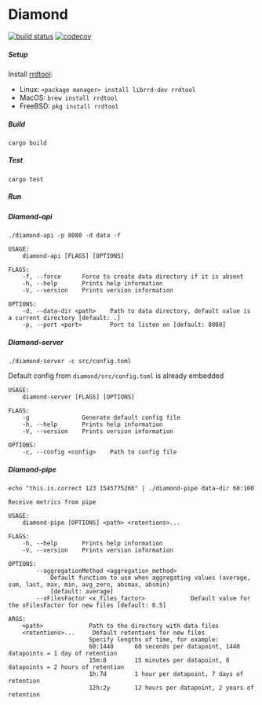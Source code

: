 # Diamond

[![build status](https://github.com/GiantPlantsSociety/diamond/workflows/Rust/badge.svg)](https://github.com/GiantPlantsSociety/diamond/actions)
[![codecov](https://codecov.io/gh/GiantPlantsSociety/diamond/branch/master/graph/badge.svg)](https://codecov.io/gh/GiantPlantsSociety/diamond)

##### Setup

Install [rrdtool](https://oss.oetiker.ch/rrdtool/index.en.html):
- Linux: `<package manager> install librrd-dev rrdtool`
- MacOS: `brew install rrdtool`
- FreeBSD: `pkg install rrdtool`

##### Build

`cargo build`

##### Test

`cargo test`

##### Run

##### Diamond-api

`./diamond-api -p 8080 -d data -f`

```
USAGE:
    diamond-api [FLAGS] [OPTIONS]

FLAGS:
    -f, --force      Force to create data directory if it is absent
    -h, --help       Prints help information
    -V, --version    Prints version information

OPTIONS:
    -d, --data-dir <path>    Path to data directory, default value is a current directory [default: .]
    -p, --port <port>        Port to listen on [default: 8080]
```

##### Diamond-server

`./diamond-server -c src/config.toml`

Default config from `diamond/src/config.toml` is already embedded

```
USAGE:
    diamond-server [FLAGS] [OPTIONS]

FLAGS:
    -g               Generate default config file
    -h, --help       Prints help information
    -V, --version    Prints version information

OPTIONS:
    -c, --config <config>    Path to config file
```

##### Diamond-pipe

`echo "this.is.correct 123 1545775266" | ./diamond-pipe data-dir 60:100`

```
Receive metrics from pipe

USAGE:
    diamond-pipe [OPTIONS] <path> <retentions>...

FLAGS:
    -h, --help       Prints help information
    -V, --version    Prints version information

OPTIONS:
        --aggregationMethod <aggregation_method>
            Default function to use when aggregating values (average, sum, last, max, min, avg_zero, absmax, absmin)
            [default: average]
        --xFilesFactor <x_files_factor>             Default value for the xFilesFactor for new files [default: 0.5]

ARGS:
    <path>             Path to the directory with data files
    <retentions>...     Default retentions for new files
                       Specify lengths of time, for example:
                       60:1440      60 seconds per datapoint, 1440 datapoints = 1 day of retention
                       15m:8        15 minutes per datapoint, 8 datapoints = 2 hours of retention
                       1h:7d        1 hour per datapoint, 7 days of retention
                       12h:2y       12 hours per datapoint, 2 years of retention
```
